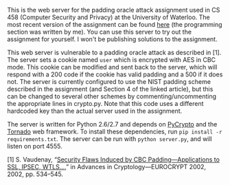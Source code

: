 This is the web server for the padding oracle attack assignment used in CS 458
(Computer Security and Privacy) at the University of Waterloo.  The most recent
version of the assignment can be found
[here](https://crysp.uwaterloo.ca/courses/cs458/W16-material/a3.pdf) (the
programming section was written by me).  You can use this server to try out the
assignment for yourself.  I won't be publishing solutions to the assignment.

This web server is vulnerable to a padding oracle attack as described in [1].
The server sets a cookie named `user` which is encrypted with AES in CBC mode.
This cookie can be modified and sent back to the server, which will respond
with a 200 code if the cookie has valid padding and a 500 if it does not.  The
server is currently configured to use the NIST padding scheme described in the
assignment (and Section 4 of the linked article), but this can be changed to
several other schemes by commenting/uncommenting the appropriate lines in
crypto.py.  Note that this code uses a different hardcoded key than the actual
server used in the assignment.

The server is written for Python 2.6/2.7 and depends on
[PyCrypto](https://www.dlitz.net/software/pycrypto/) and the
[Tornado](http://www.tornadoweb.org/) web framework.  To install these
dependencies, run `pip install -r requirements.txt`.  The server can be run
with `python server.py`, and will listen on port 4555.

[1] S. Vaudenay, “[Security Flaws Induced by CBC Padding—Applications to SSL,
IPSEC,
WTLS...](https://www.iacr.org/archive/eurocrypt2002/23320530/cbc02_e02d.pdf),”
in Advances in Cryptology—EUROCRYPT 2002, 2002, pp. 534–545.
